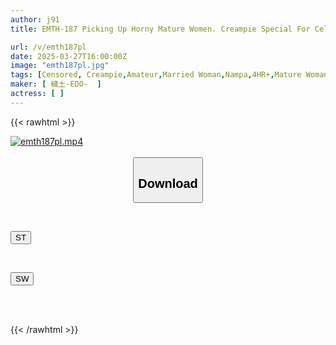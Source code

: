 ```yaml
---
author: j91
title: EMTH-187 Picking Up Horny Mature Women. Creampie Special For Celebrity Mature Women. It's Been A While Since They Had Sex, So They're Going Crazy With Ecstasy!! Best Collection Vol.02

url: /v/emth187pl
date: 2025-03-27T16:00:00Z
image: "emth187pl.jpg"
tags: [Censored, Creampie,Amateur,Married Woman,Nampa,4HR+,Mature Woman	]
maker: [ 穢土-EDO-  ]
actress: [ ]
---
```



{{< rawhtml >}}

<div class="video" data-videoid="M0myPmjQgJTmx0Z">
    <a href="javascript:;">
        <img src="/v/emth187pl/emth187pl.jpg" width="WIDTH" height="HEIGHT" alt="emth187pl.mp4" loading="lazy">
    </a>
</div>

<script type="text/javascript" src="https://j91.asia/asset/on-demand-st.js"></script>

<br>
  <link rel="stylesheet" href="https://j91.asia/asset/bs5.css">
  
  <center>
  <button class="btn btn-primary" type="button" data-bs-toggle="collapse" data-bs-target=".multi-collapse" aria-expanded="false" aria-controls="multiCollapseExample1 multiCollapseExample2"><h2>Download</h2></button></center>
</p>
<div class="row">
  <div class="col">
    <div class="collapse multi-collapse" id="multiCollapseExample1">
      <div class="card card-body">
	      	      <br>
<div class="buttons">  
<p><a href="/v/emth187pl/st.html" target="_blank"><button class="btn-hover color-3"><i class="fa fa-download"></i> ST</button></a></p></div>
    </div>
  </div>
</div>
  <div class="col">
    <div class="collapse multi-collapse" id="multiCollapseExample2">
      <div class="card card-body">
	      <br>
<div class="buttons">
<p><a href="/v/emth187pl/sw.html" target="_blank"><button class="btn-hover color-2"><i class="fa fa-download"></i> SW</button></a></p></div>
<br><br>
      </div>
    </div>
  </div>
</div>

{{< /rawhtml >}}